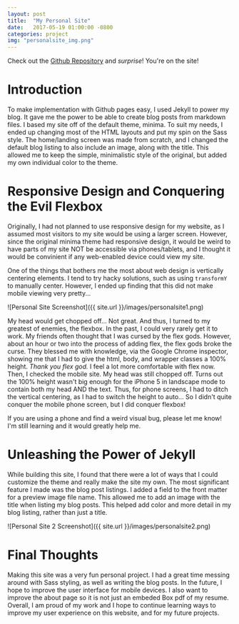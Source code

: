 ```yaml
---
layout: post
title:  "My Personal Site"
date:   2017-05-19 01:00:00 -0800
categories: project
img: "personalsite_img.png"
---
```

Check out the [Github Repository](https://github.com/MichaelTamaki/michaeltamaki.github.io) and *surprise*! You're on the site!

# Introduction
To make implementation with Github pages easy, I used Jekyll to power my blog. It gave me the power to be able to create blog posts from markdown files. I based my site off of the default theme, minima. To suit my needs, I ended up changing most of the HTML layouts and put my spin on the Sass style. The home/landing screen was made from scratch, and I changed the default blog listing to also include an image, along with the title. This allowed me to keep the simple, minimalistic style of the original, but added my own individual color to the theme.

# Responsive Design and Conquering the Evil Flexbox
Originally, I had not planned to use responsive design for my website, as I assumed most visitors to my site would be using a larger screen. However, since the original minima theme had responsive design, it would be weird to have parts of my site NOT be accessible via phones/tablets, and I thought it would be convinient if any web-enabled device could view my site.

One of the things that bothers me the most about web design is vertically centering elements. I tend to try hacky solutions, such as using `transformY` to manually center. However, I ended up finding that this did not make mobile viewing very pretty...

![Personal Site Screenshot]({{ site.url }}/images/personalsite1.png)

My head would get chopped off... Not great. And thus, I turned to my greatest of enemies, the flexbox. In the past, I could very rarely get it to work. My friends often thought that I was cursed by the flex gods. However, about an hour or two into the process of adding flex, the flex gods broke the curse. They blessed me with knowledge, via the Google Chrome inspector, showing me that I had to give the html, body, and wrapper classes a 100% height. *Thank you flex god.* I feel a lot more comfortable with flex now. Then, I checked the mobile site. My head was still chopped off. Turns out the 100% height wasn't big enough for the iPhone 5 in landscape mode to contain both my head AND the text. Thus, for phone screens, I had to ditch the vertical centering, as I had to switch the height to auto... So I didn't quite conquer the mobile phone screen, but I did conquer flexbox!

If you are using a phone and find a weird visual bug, please let me know! I'm still learning and it would greatly help me.

# Unleashing the Power of Jekyll
While building this site, I found that there were a lot of ways that I could customize the theme and really make the site my own. The most significant feature I made was the blog post listings. I added a field to the front matter for a preview image file name. This allowed me to add an image with the title when listing my blog posts. This helped add color and more detail in my blog listing, rather than just a title.

![Personal Site 2 Screenshot]({{ site.url }}/images/personalsite2.png)

# Final Thoughts
Making this site was a very fun personal project. I had a great time messing around with Sass styling, as well as writing the blog posts. In the future, I hope to improve the user interface for mobile devices. I also want to improve the about page so it is not just an embeded Box pdf of my resume. Overall, I am proud of my work and I hope to continue learning ways to improve my user experience on this website, and for my future projects.